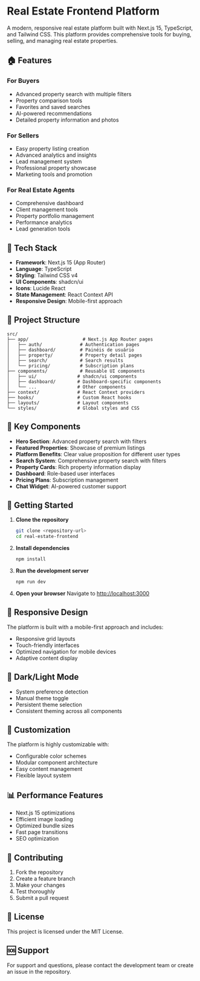 # Real Estate Frontend Platform

A modern, responsive real estate platform built with Next.js 15, TypeScript, and Tailwind CSS. This platform provides comprehensive tools for buying, selling, and managing real estate properties.

## 🏠 Features

### For Buyers
- Advanced property search with multiple filters
- Property comparison tools
- Favorites and saved searches
- AI-powered recommendations
- Detailed property information and photos

### For Sellers
- Easy property listing creation
- Advanced analytics and insights
- Lead management system
- Professional property showcase
- Marketing tools and promotion

### For Real Estate Agents
- Comprehensive dashboard
- Client management tools
- Property portfolio management
- Performance analytics
- Lead generation tools

## 🚀 Tech Stack

- **Framework**: Next.js 15 (App Router)
- **Language**: TypeScript
- **Styling**: Tailwind CSS v4
- **UI Components**: shadcn/ui
- **Icons**: Lucide React
- **State Management**: React Context API
- **Responsive Design**: Mobile-first approach

## 📁 Project Structure

```
src/
├── app/                    # Next.js App Router pages
│   ├── auth/              # Authentication pages
│   ├── dashboard/         # Painéis de usuário
│   ├── property/          # Property detail pages
│   ├── search/            # Search results
│   └── pricing/           # Subscription plans
├── components/            # Reusable UI components
│   ├── ui/               # shadcn/ui components
│   ├── dashboard/        # Dashboard-specific components
│   └── ...               # Other components
├── context/              # React Context providers
├── hooks/                # Custom React hooks
├── layouts/              # Layout components
└── styles/               # Global styles and CSS
```

## 🎨 Key Components

- **Hero Section**: Advanced property search with filters
- **Featured Properties**: Showcase of premium listings
- **Platform Benefits**: Clear value proposition for different user types
- **Search System**: Comprehensive property search with filters
- **Property Cards**: Rich property information display
- **Dashboard**: Role-based user interfaces
- **Pricing Plans**: Subscription management
- **Chat Widget**: AI-powered customer support

## 🚀 Getting Started

1. **Clone the repository**
   ```bash
   git clone <repository-url>
   cd real-estate-frontend
   ```

2. **Install dependencies**
   ```bash
   npm install
   ```

3. **Run the development server**
   ```bash
   npm run dev
   ```

4. **Open your browser**
   Navigate to [http://localhost:3000](http://localhost:3000)

## 📱 Responsive Design

The platform is built with a mobile-first approach and includes:
- Responsive grid layouts
- Touch-friendly interfaces
- Optimized navigation for mobile devices
- Adaptive content display

## 🌙 Dark/Light Mode

- System preference detection
- Manual theme toggle
- Persistent theme selection
- Consistent theming across all components

## 🔧 Customization

The platform is highly customizable with:
- Configurable color schemes
- Modular component architecture
- Easy content management
- Flexible layout system

## 📊 Performance Features

- Next.js 15 optimizations
- Efficient image loading
- Optimized bundle sizes
- Fast page transitions
- SEO optimization

## 🤝 Contributing

1. Fork the repository
2. Create a feature branch
3. Make your changes
4. Test thoroughly
5. Submit a pull request

## 📄 License

This project is licensed under the MIT License.

## 🆘 Support

For support and questions, please contact the development team or create an issue in the repository.

